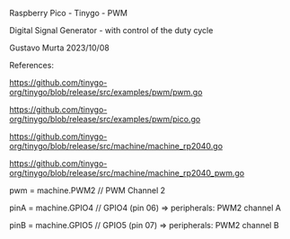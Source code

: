 Raspberry Pico - Tinygo - PWM 

Digital Signal Generator - with control of the duty cycle

Gustavo Murta 2023/10/08

References:

https://github.com/tinygo-org/tinygo/blob/release/src/examples/pwm/pwm.go

https://github.com/tinygo-org/tinygo/blob/release/src/examples/pwm/pico.go

https://github.com/tinygo-org/tinygo/blob/release/src/machine/machine_rp2040.go

https://github.com/tinygo-org/tinygo/blob/release/src/machine/machine_rp2040_pwm.go


pwm  = machine.PWM2  // PWM Channel 2

pinA = machine.GPIO4 // GPIO4 (pin 06) =>  peripherals: PWM2 channel A

pinB = machine.GPIO5 // GPIO5 (pin 07) =>  peripherals: PWM2 channel B
